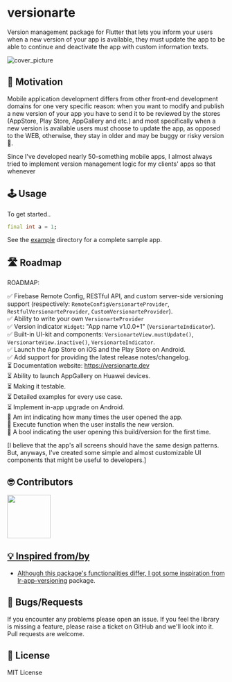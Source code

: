 # versionarte

Version management package for Flutter that lets you inform your users when a new version of your app is available, they must update the app to be able to continue and deactivate the app with custom information texts.

<img src="#" alt="cover_picture" />

## 🚀 Motivation

Mobile application development differs from other front-end development domains for one very specific reason: when you want to modify and publish a new version of your app you have to send it to be reviewed by the stores (AppStore, Play Store, AppGallery and etc.) and most specifically when a new version is available users must choose to update the app, as opposed to the WEB, otherwise, they stay in older and may be buggy or risky version 🥺.

Since I've developed nearly 50-something mobile apps, I almost always tried to implement version management logic for my clients' apps so that whenever 

## 🕹️ Usage

To get started..

```dart
final int a = 1;
```

See the <a href="#">example</a> directory for a complete sample app.

## 🛣️ Roadmap
ROADMAP:

✅ Firebase Remote Config, RESTful API, and custom server-side versioning support (respectively: `RemoteConfigVersionarteProvider`, `RestfulVersionarteProvider`, `CustomVersionarteProvider`).<br/>
✅ Ability to write your own `VersionarteProvider`<br/>
✅ Version indicator `Widget`: "App name v1.0.0+1" (`VersionarteIndicator`).<br/>
✅ Built-in UI-kit and components: `VersionarteView.mustUpdate()`, `VersionarteView.inactive()`, `VersionarteIndicator`.<br/>
✅ Launch the App Store on iOS and the Play Store on Android.<br/>
✅ Add support for providing the latest release notes/changelog.<br/>
⏳ Documentation website: https://versionarte.dev<br/>
⏳ Ability to launch AppGallery on Huawei devices.<br/>
⏳ Making it testable.<br/>
⏳ Detailed examples for every use case.<br/>
⏳ Implement in-app upgrade on Android.<br/>
🤔 Am int indicating how many times the user opened the app.<br/>
🤔 Execute function when the user installs the new version.<br/>
🤔 A bool indicating the user opening this build/version for the first time.<br/>

[I believe that the app's all screens should have the same design patterns. But, anyways, I've created some simple and almost customizable UI components that might be useful to developers.]

## 🤓 Contributors

<a  href="https://github.com/al-ventures/telpo-flutter-sdk/graphs/contributors"> <img  src="https://github.com/kamranbekirovyz.png" height="100">

## 💡 Inspired from/by

- Although this package's functionalities differ, I got some inspiration from <a href="https://github.com/levin-riegner/lr-app-versioning">lr-app-versioning</a> package.

## 🐞 Bugs/Requests

If you encounter any problems please open an issue. If you feel the library is missing a feature, please raise a ticket on GitHub and we'll look into it. Pull requests are welcome.

## 📃 License

MIT License